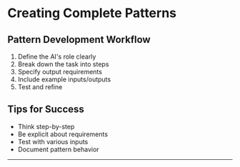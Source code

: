 # Creating Complete Patterns

## Pattern Development Workflow

1. Define the AI's role clearly
2. Break down the task into steps
3. Specify output requirements
4. Include example inputs/outputs
5. Test and refine

## Tips for Success
- Think step-by-step
- Be explicit about requirements
- Test with various inputs
- Document pattern behavior

--- 
